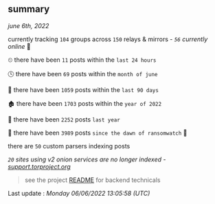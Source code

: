 
## summary
_june 6th, 2022_

currently tracking `104` groups across `150` relays & mirrors - _`56` currently online_ 📡

⏲ there have been `11` posts within the `last 24 hours`

🕓 there have been `69` posts within the `month of june`

📅 there have been `1059` posts within the `last 90 days`

🏚 there have been `1703` posts within the `year of 2022`

🚀 there have been `2252` posts `last year`

🦕 there have been `3989` posts `since the dawn of ransomwatch` 🐣

there are `50` custom parsers indexing posts

_`20` sites using v2 onion services are no longer indexed - [support.torproject.org](https://support.torproject.org/onionservices/v2-deprecation/)_

> see the project [README](https://github.com/jmousqueton/ransomwatch#readme) for backend technicals



Last update : _Monday 06/06/2022 13:05:58 (UTC)_

